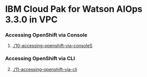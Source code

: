 # IBM Cloud Pak for Watson AIOps 3.3.0 in VPC

### Accessing OpenShift via Console

1. [./10-accessing-openshift-via-consoleS](./10-accessing-openshift-via-console)

### Accessing OpenShift via CLI

2. [./11-accessing-openshift-via-cli](./11-accessing-openshift-via-cli)